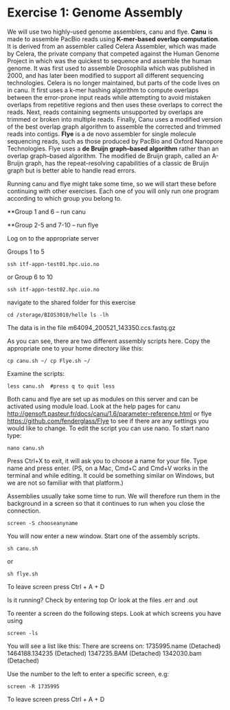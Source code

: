 # Exercise 1: Genome Assembly

We will use two highly-used genome assemblers, canu and flye. **Canu** is made to assemble PacBio reads using **K-mer-based overlap computation**. It is derived from an assembler called Celera Assembler, which was made by Celera, the private company that competed against the Human Genome Project in which was the quickest to sequence and assemble the human genome. It was first used to assemble Drosophila which was published in 2000, and has later been modified to support all different sequencing technologies. Celera is no longer maintained, but parts of the code lives on in canu. It first uses a k-mer hashing algorithm to compute overlaps between the error-prone input reads while attempting to avoid mistaken overlaps from repetitive regions and then uses these overlaps to correct the reads. Next, reads containing segments unsupported by overlaps are trimmed or broken into multiple reads. Finally, Canu uses a modified version of the best overlap graph algorithm to assemble the corrected and trimmed reads into contigs. **Flye** is a de novo assembler for single molecule sequencing reads, such as those produced by PacBio and Oxford Nanopore Technologies. Flye uses a **de Bruijn graph–based algorithm** rather than an overlap graph–based algorithm. The modified de Bruijn graph, called an A-Bruijn graph, has the repeat-resolving capabilities of a classic de Bruijn graph but is better able to handle read errors.

Running canu and flye might take some time, so we will start these before continuing with other exercises. Each one of you will only run one program according to which group you belong to. 

**Group 1 and 6 – run canu

**Group 2-5 and 7-10 – run flye

Log on to the appropriate server

Groups 1 to 5

`ssh itf-appn-test01.hpc.uio.no`
        
or Group 6 to 10

`ssh itf-appn-test02.hpc.uio.no`

navigate to the shared folder for this exercise 

`cd /storage/BIOS3010/helle
ls -lh`

The data is in the file m64094_200521_143350.ccs.fastq.gz

As you can see, there are two different assembly scripts here. Copy the appropriate one to your home directory like this:

`cp canu.sh ~/
cp Flye.sh ~/`

Examine the scripts:

`less canu.sh  #press q to quit less`

Both canu and flye are set up as modules on this server and can be activated using module load. Look at the help pages for canu http://gensoft.pasteur.fr/docs/canu/1.6/parameter-reference.html or flye https://github.com/fenderglass/Flye to see if there are any settings you would like to change. To edit the script you can use nano. To start nano type:

`nano canu.sh`

Press Ctrl+X to exit, it will ask you to choose a name for your file. Type name and press enter. 
(PS, on a Mac, Cmd+C and Cmd+V works in the terminal and while editing. It could be something similar on Windows, but we are not so familiar with that platform.)

Assemblies usually take some time to run. We will therefore run them in the background in a screen so that it continues to run when you close the connection. 

`screen -S chooseanyname`

You will now enter a new window. Start one of the assembly scripts. 

`sh canu.sh`

or

`sh flye.sh`

To leave screen press Ctrl + A + D

Is it running? Check by entering top
Or look at the files .err and .out

To reenter a screen do the following steps. Look at which screens you have using

`screen -ls`

You will see a list like this:
There are screens on:
	1735995.name	(Detached)
	1464188.134235	(Detached)
	1347235.BAM	(Detached)
	1342030.bam	(Detached)

Use the number to the left to enter a specific screen, e.g:

`screen -R 1735995`

To leave screen press Ctrl + A + D




